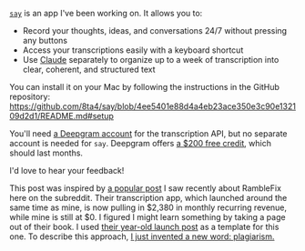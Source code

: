[`say`](https://github.com/8ta4/say) is an app I've been working on. It allows you to:

- Record your thoughts, ideas, and conversations 24/7 without pressing any buttons
- Access your transcriptions easily with a keyboard shortcut
- Use [Claude](https://claude.ai) separately to organize up to a week of transcription into clear, coherent, and structured text

You can install it on your Mac by following the instructions in the GitHub repository: https://github.com/8ta4/say/blob/4ee5401e88d4a4eb23ace350e3c90e132109d2d1/README.md#setup

You'll need [a Deepgram account](https://console.deepgram.com/signup) for the transcription API, but no separate account is needed for `say`. Deepgram offers [a $200 free credit](https://deepgram.com/pricing#:~:text=Free-,%24200%20of%20credit,-Then%20pay%2Das), which should last months.

I'd love to hear your feedback!

This post was inspired by [a popular post](https://old.reddit.com/r/SideProject/comments/1ewqg6q/last_year_i_built_a_voice_notetaking_app_that) I saw recently about RambleFix here on the subreddit. Their transcription app, which launched around the same time as mine, is now pulling in $2,380 in monthly recurring revenue, while mine is still at $0. I figured I might learn something by taking a page out of their book. I used [their year-old launch
post](https://old.reddit.com/r/SideProject/comments/14kops5/i_built_a_voice_recorder_that_uses_ai_to_convert) as a template for this one. To describe this approach, [I just invented a new word: plagiarism.](https://old.reddit.com/r/Jokes/comments/277604/i_just_invented_a_new_word)
